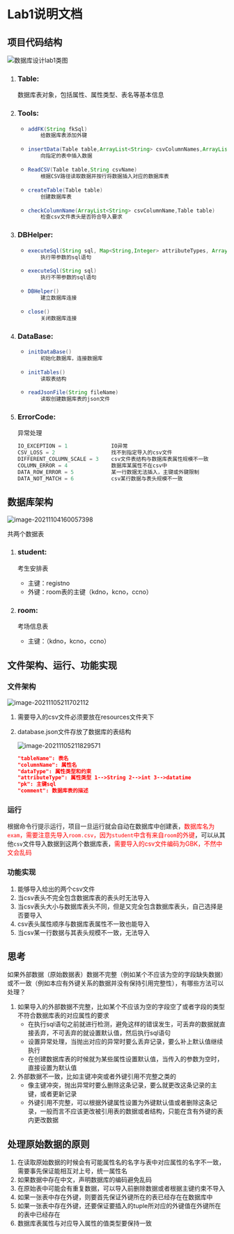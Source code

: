 # Lab1说明文档



## 项目代码结构

![数据库设计lab1类图](E:\MyProject\markdown\images\数据库设计lab1类图.png)

1. ### Table:

   数据库表对象，包括属性、属性类型、表名等基本信息

2. ### Tools:

   - ```java
     addFK(String fkSql)
         给数据库表添加外键
     ```

   - ```Java
     insertData(Table table,ArrayList<String> csvColumnNames,ArrayList<String> csvRowData,int lines,ArrayList<Integer> validCsvColumnNameIndex)
         向指定的表中插入数据
     ```

   - ```java
     ReadCSV(Table table,String csvName)
         根据CSV路径读取数据并按行将数据插入对应的数据库表
     ```

   - ```java
     createTable(Table table)
         创建数据库表
     ```
     
   - ```java
     checkColumnName(ArrayList<String> csvColumnName,Table table)
         检查csv文件表头是否符合导入要求
     ```

3. ### DBHelper:

   - ```java
     executeSql(String sql, Map<String,Integer> attributeTypes, ArrayList<String> csvColumnNames,ArrayList<String> csvRowData,ArrayList<Integer> validCsvColumnNameIndex)
         执行带参数的sql语句
     ```

   - ```java
     executeSql(String sql)
         执行不带参数的sql语句
     ```

   - ```java
     DBHelper()
         建立数据库连接
     ```

   - ```java
     close()
         关闭数据库连接
     ```

4. ### DataBase:

   - ```java
     initDataBase()
         初始化数据库，连接数据库
     ```

   - ```java
     initTables()
         读取表结构
     ```

   - ```java
     readJsonFile(String fileName)
         读取创建数据库表的json文件
     ```

5. ### ErrorCode:

   异常处理

   ```java
   IO_EXCEPTION = 1              IO异常
   CSV_LOSS = 2                  找不到指定导入的csv文件              
   DIFFERENT_COLUMN_SCALE = 3    csv文件表结构与数据库表属性规模不一致
   COLUMN_ERROR = 4              数据库某属性不在csv中
   DATA_ROW_ERROR = 5            某一行数据无法插入，主键或外键限制
   DATA_NOT_MATCH = 6            csv某行数据与表头规模不一致
   ```
   
   

## 数据库架构



![image-20211104160057398](E:\MyProject\markdown\images\image-20211104160057398.png)

共两个数据表

1. ### student:

   考生安排表

   - 主键：registno
   - 外键：room表的主键（kdno，kcno，ccno）

2. ### room:

   考场信息表

   - 主键：（kdno，kcno，ccno）



## 文件架构、运行、功能实现

### 文件架构

![image-20211105211702112](E:\MyProject\markdown\images\image-20211105211702112.png)

1. 需要导入的csv文件必须要放在resources文件夹下

2. database.json文件存放了数据库的表结构

   ![image-20211105211829571](E:\MyProject\markdown\images\image-20211105211829571.png)
   
   ```json
   "tableName": 表名
   "columnName": 属性名
   "dataType": 属性类型和约束
   "attributeType": 属性类型 1-->String 2-->int 3-->datatime
   "pk": 主键sql
   "comment": 数据库表的描述
   ```

### 运行

根据命令行提示运行，项目一旦运行就会自动在数据库中创建表，<font color='red'>数据库名为`exam`，需要注意先导入`room.csv`，因为`student`中含有来自`room`的外键</font>，可以从其他`csv`文件导入数据到这两个数据库表，<font color='red'>需要导入的csv文件编码为GBK，不然中文会乱码</font>



### 功能实现

1. 能够导入给出的两个csv文件
2. 当csv表头不完全包含数据库表的表头时无法导入
3. 当csv表头大小与数据库表头不同，但是又完全包含数据库表头，自己选择是否要导入
4. csv表头属性顺序与数据库表属性不一致也能导入
5. 当csv某一行数据与其表头规模不一致，无法导入



## 思考

如果外部数据（原始数据表）数据不完整（例如某个不应该为空的字段缺失数据）或不一致（例如本应有外键关系的数据并没有保持引用完整性），有哪些方法可以处理？

1. 如果导入的外部数据不完整，比如某个不应该为空的字段空了或者字段的类型不符合数据库表的对应属性的要求
   - 在执行sql语句之前就进行检测，避免这样的错误发生，可丢弃的数据就直接丢弃，不可丢弃的就设置默认值，然后执行sql语句
   - 设置异常处理，当抛出对应的异常时要么丢弃记录，要么补上默认值继续执行
   - 在创建数据库表的时候就为某些属性设置默认值，当传入的参数为空时，直接设置为默认值
2. 外部数据不一致，比如主键冲突或者外键引用不完整之类的
   - 像主键冲突，抛出异常时要么删除这条记录，要么就更改这条记录的主键，或者更新记录
   - 外键引用不完整，可以根据外键属性设置为外键默认值或者删除这条记录，一般而言不应该更改被引用表的数据或者结构，只能在含有外键的表内更改数据



## 处理原始数据的原则

1. 在读取原始数据的时候会有可能属性名的名字与表中对应属性的名字不一致，需要事先保证能相互对上号，统一属性名
2. 如果数据中存在中文，声明数据库的编码避免乱码
3. 在原始表中可能会有重复数据，可以导入前删除数据或者根据主键约束不导入
4. 如果一张表中存在外键，则要首先保证外键所在的表已经存在在数据库中
5. 如果一张表中存在外键，还要保证要插入的tuple所对应的外键值在外键所在的表中已经存在
6. 数据库表属性与对应导入属性的值类型要保持一致

